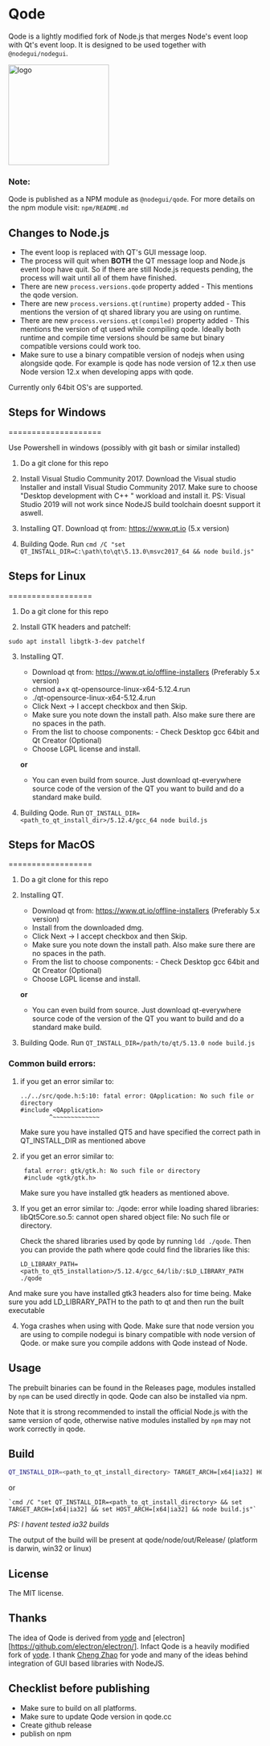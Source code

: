 # Qode

Qode is a lightly modified fork of Node.js that merges Node's event loop with Qt's event loop.
It is designed to be used together with `@nodegui/nodegui`.

<img alt="logo" src="https://github.com/master-atul/nodegui/raw/master/extras/logo/nodegui.png" height="200" />

### Note:

Qode is published as a NPM module as `@nodegui/qode`.
For more details on the npm module visit: `npm/README.md`

## Changes to Node.js

- The event loop is replaced with QT's GUI message loop.
- The process will quit when **BOTH** the QT message loop and Node.js event
  loop have quit. So if there are still Node.js requests pending, the process
  will wait until all of them have finished.
- There are new `process.versions.qode` property added - This mentions the qode version.
- There are new `process.versions.qt(runtime)` property added - This mentions the version of qt shared library you are using on runtime.
- There are new `process.versions.qt(compiled)` property added - This mentions the version of qt used while compiling qode. Ideally both runtime and compile time versions should be same but binary compatible versions could work too.
- Make sure to use a binary compatible version of nodejs when using alongside qode. For example is qode has node version of 12.x then use Node version 12.x when developing apps with qode.

Currently only 64bit OS's are supported.

## Steps for Windows

====================

Use Powershell in windows (possibly with git bash or similar installed)

1. Do a git clone for this repo

2. Install Visual Studio Community 2017. Download the Visual studio Installer and install Visual Studio Community 2017. Make sure to choose "Desktop development with C++ " workload and install it. PS: Visual Studio 2019 will not work since NodeJS build toolchain doesnt support it aswell.

3. Installing QT. Download qt from: https://www.qt.io (5.x version)

4. Building Qode. Run `cmd /C "set QT_INSTALL_DIR=C:\path\to\qt\5.13.0\msvc2017_64 && node build.js"`

## Steps for Linux

==================

1. Do a git clone for this repo

2. Install GTK headers and patchelf:

```
sudo apt install libgtk-3-dev patchelf
```

3. Installing QT.

   - Download qt from: https://www.qt.io/offline-installers (Preferably 5.x version)
   - chmod a+x qt-opensource-linux-x64-5.12.4.run
   - ./qt-opensource-linux-x64-5.12.4.run
   - Click Next -> I accept checkbox and then Skip.
   - Make sure you note down the install path. Also make sure there are no spaces in the path.
   - From the list to choose components: - Check Desktop gcc 64bit and Qt Creator (Optional)
   - Choose LGPL license and install.

   **or**

   - You can even build from source. Just download qt-everywhere source code of the version of the QT you want to build and do a standard make build.

4. Building Qode. Run `QT_INSTALL_DIR=<path_to_qt_install_dir>/5.12.4/gcc_64 node build.js`

## Steps for MacOS

==================

1. Do a git clone for this repo

2. Installing QT.

   - Download qt from: https://www.qt.io/offline-installers (Preferably 5.x version)
   - Install from the downloaded dmg.
   - Click Next -> I accept checkbox and then Skip.
   - Make sure you note down the install path. Also make sure there are no spaces in the path.
   - From the list to choose components: - Check Desktop gcc 64bit and Qt Creator (Optional)
   - Choose LGPL license and install.

   **or**

   - You can even build from source. Just download qt-everywhere source code of the version of the QT you want to build and do a standard make build.

3. Building Qode. Run `QT_INSTALL_DIR=/path/to/qt/5.13.0 node build.js`

### Common build errors:

1. if you get an error similar to:

   ```
   ../../src/qode.h:5:10: fatal error: QApplication: No such file or directory
   #include <QApplication>
           ^~~~~~~~~~~~~~
   ```

   Make sure you have installed QT5 and have specified the correct path in QT_INSTALL_DIR as mentioned above

2. if you get an error similar to:

   ```
    fatal error: gtk/gtk.h: No such file or directory
    #include <gtk/gtk.h>
   ```

   Make sure you have installed gtk headers as mentioned above.

3. If you get an error similar to:
   ./qode: error while loading shared libraries: libQt5Core.so.5: cannot open shared object file: No such file or directory.

   Check the shared libraries used by qode by running `ldd ./qode`. Then you can provide the path where qode could find the libraries like this:

   `LD_LIBRARY_PATH=<path_to_qt5_installation>/5.12.4/gcc_64/lib/:$LD_LIBRARY_PATH ./qode`

And make sure you have installed gtk3 headers also for time being.
Make sure you add LD_LIBRARY_PATH to the path to qt and then run the built executable

4. Yoga crashes when using with Qode. Make sure that node version you are using to compile nodegui is binary compatible with node version of Qode. or make sure you compile addons with Qode instead of Node.

## Usage

The prebuilt binaries can be found in the Releases page, modules installed by `npm` can be used directly in qode.
Qode can also be installed via npm.

Note that it is strong recommended to install the official Node.js with the
same version of qode, otherwise native modules installed by `npm` may not work
correctly in qode.

## Build

```bash
QT_INSTALL_DIR=<path_to_qt_install_directory> TARGET_ARCH=[x64|ia32] HOST_ARCH=[x64|ia32] node ./build.js
```

or

```
`cmd /C "set QT_INSTALL_DIR=<path_to_qt_install_directory> && set TARGET_ARCH=[x64|ia32] && set HOST_ARCH=[x64|ia32] && node build.js"`
```

_PS: I havent tested ia32 builds_

The output of the build will be present at qode/node/out/Release/<platform> (platform is darwin, win32 or linux)

## License

The MIT license.

## Thanks

The idea of Qode is derived from [yode][yode] and [electron][https://github.com/electron/electron/]. Infact Qode is a heavily modified fork of [yode][yode]. I thank [Cheng Zhao](https://github.com/zcbenz) for yode and many of the ideas behind integration of GUI based libraries with NodeJS.

[yode]: https://github.com/yue/yode

## Checklist before publishing

- Make sure to build on all platforms.
- Make sure to update Qode version in qode.cc
- Create github release
- publish on npm
